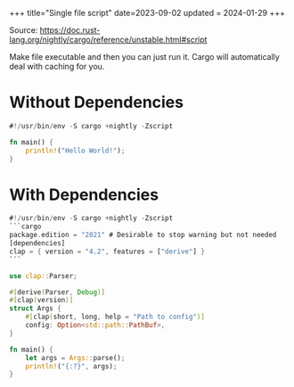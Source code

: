 +++
title="Single file script"
date=2023-09-02
updated = 2024-01-29
+++

Source: <https://doc.rust-lang.org/nightly/cargo/reference/unstable.html#script>

Make file executable and then you can just run it.
Cargo will automatically deal with caching for you.

# Without Dependencies

```rust
#!/usr/bin/env -S cargo +nightly -Zscript

fn main() {
    println!("Hello World!");
}
```

# With Dependencies

````rust
#!/usr/bin/env -S cargo +nightly -Zscript
```cargo
package.edition = "2021" # Desirable to stop warning but not needed
[dependencies]
clap = { version = "4.2", features = ["derive"] }
```

use clap::Parser;

#[derive(Parser, Debug)]
#[clap(version)]
struct Args {
    #[clap(short, long, help = "Path to config")]
    config: Option<std::path::PathBuf>,
}

fn main() {
    let args = Args::parse();
    println!("{:?}", args);
}
````
